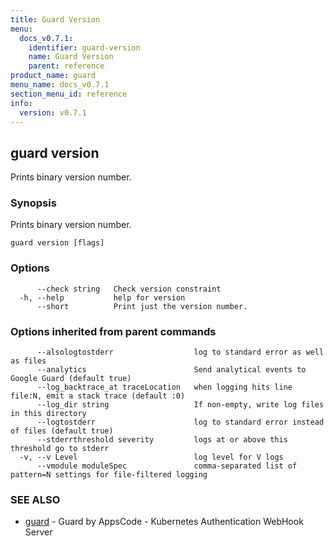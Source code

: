 ```yaml
---
title: Guard Version
menu:
  docs_v0.7.1:
    identifier: guard-version
    name: Guard Version
    parent: reference
product_name: guard
menu_name: docs_v0.7.1
section_menu_id: reference
info:
  version: v0.7.1
---
```


## guard version

Prints binary version number.

### Synopsis

Prints binary version number.

```
guard version [flags]
```

### Options

```
      --check string   Check version constraint
  -h, --help           help for version
      --short          Print just the version number.
```

### Options inherited from parent commands

```
      --alsologtostderr                  log to standard error as well as files
      --analytics                        Send analytical events to Google Guard (default true)
      --log_backtrace_at traceLocation   when logging hits line file:N, emit a stack trace (default :0)
      --log_dir string                   If non-empty, write log files in this directory
      --logtostderr                      log to standard error instead of files (default true)
      --stderrthreshold severity         logs at or above this threshold go to stderr
  -v, --v Level                          log level for V logs
      --vmodule moduleSpec               comma-separated list of pattern=N settings for file-filtered logging
```

### SEE ALSO

* [guard](/docs/v0.7.1/reference/guard)	 - Guard by AppsCode - Kubernetes Authentication WebHook Server

